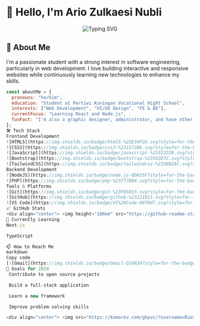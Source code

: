 # 👋 Hello, I'm Ario Zulkaesi Nubli 

<div align="center">
  <img src="https://readme-typing-svg.demolab.com?font=Fira+Code&pause=1000&color=4F8CC9&width=435&lines=Student+%7C+Web+Developer+%7C+Tech+Enthusiast" alt="Typing SVG" />
</div>

## 🚀 About Me

I'm a passionate student with a strong interest in software engineering, particularly in web development. I love building interactive and responsive websites while continuously learning new technologies to enhance my skills.

```javascript
const aboutMe = {
  pronouns: "he/him",
  education: "Student at Pertiwi Kuningan Vocational Hight School",
  interests: ["Web Development", "UI/UX Design", "FE & BE"],
  currentFocus: "Learning React and Node.js",
  funFact: "I'm also a graphic designer, administrator, and have other skills"
};
🛠 Tech Stack
Frontend Development
![HTML5](https://img.shields.io/badge/html5-%23E34F26.svg?style=for-the-badge&logo=html5&logoColor=white)
![CSS3](https://img.shields.io/badge/css3-%231572B6.svg?style=for-the-badge&logo=css3&logoColor=white)
![JavaScript](https://img.shields.io/badge/javascript-%23323330.svg?style=for-the-badge&logo=javascript&logoColor=%23F7DF1E)
![Bootstrap](https://img.shields.io/badge/bootstrap-%23563D7C.svg?style=for-the-badge&logo=bootstrap&logoColor=white)
![TailwindCSS](https://img.shields.io/badge/tailwindcss-%2338B2AC.svg?style=for-the-badge&logo=tailwind-css&logoColor=white)
Backend Development
![NodeJS](https://img.shields.io/badge/node.js-6DA55F?style=for-the-badge&logo=node.js&logoColor=white)
![PHP](https://img.shields.io/badge/php-%23777BB4.svg?style=for-the-badge&logo=php&logoColor=white)
Tools & Platforms
![Git](https://img.shields.io/badge/git-%23F05033.svg?style=for-the-badge&logo=git&logoColor=white)
![GitHub](https://img.shields.io/badge/github-%23121011.svg?style=for-the-badge&logo=github&logoColor=white)
![VS Code](https://img.shields.io/badge/VS%20Code-0078d7.svg?style=for-the-badge&logo=visual-studio-code&logoColor=white)
📈 GitHub Stats
<div align="center"> <img height="180em" src="https://github-readme-stats.vercel.app/api?username=Rio3zN9G&show_icons=true&theme=algolia&include_all_commits=true&count_private=true"/> <img height="180em" src="https://github-readme-stats.vercel.app/api/top-langs/?username=Rio3zN9G&layout=compact&langs_count=8&theme=algolia"/> </div>
🌱 Currently Learning
Next.js

TypeScript

📫 How to Reach Me
markdown
Copy code
[![Gmail](https://img.shields.io/badge/Gmail-D14836?style=for-the-badge&logo=gmail&logoColor=white)](mailto:aryont52@gmail.com)
🎯 Goals for 2024
 Contribute to open source projects

 Build a full-stack application

 Learn a new framework

 Improve problem-solving skills

<div align="center"> <img src="https://komarev.com/ghpvc/?username=Rio3zN9G&label=Profile%20views&color=0e75b6&style=flat" alt="profile views" /> </div> ```
